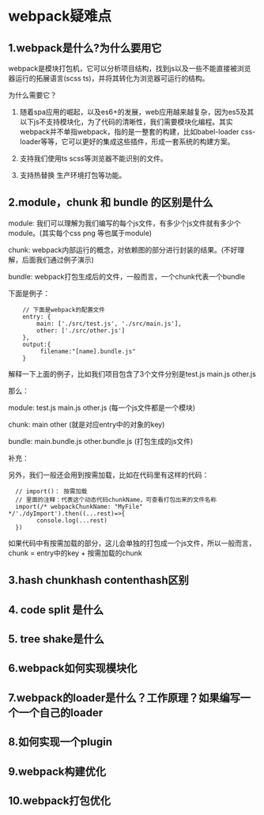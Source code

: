 # webpack疑难点

## 1.webpack是什么?为什么要用它

webpack是模块打包机，它可以分析项目结构，找到js以及一些不能直接被浏览器运行的拓展语言(scss ts)，并将其转化为浏览器可运行的结构。

为什么需要它？

1. 随着spa应用的崛起，以及es6+的发展，web应用越来越复杂，因为es5及其以下js不支持模块化，为了代码的清晰性，我们需要模块化编程。其实webpack并不单指webpack，指的是一整套的构建，比如babel-loader css-loader等等，它可以更好的集成这些插件，形成一套系统的构建方案。

2. 支持我们使用ts scss等浏览器不能识别的文件。

3. 支持热替换 生产环境打包等功能。

## 2.module，chunk 和 bundle 的区别是什么

module: 我们可以理解为我们编写的每个js文件，有多少个js文件就有多少个module。(其实每个css png 等也属于module)

chunk: webpack内部运行的概念，对依赖图的部分进行封装的结果。(不好理解，后面我们通过例子演示)

bundle: webpack打包生成后的文件，一般而言，一个chunk代表一个bundle

下面是例子：

``` 
    // 下面是webpack的配置文件
    entry: {
        main: ['./src/test.js', './src/main.js'],
        other: ['./src/other.js']
    },
    output:{
         filename:"[name].bundle.js"
    }

```
解释一下上面的例子，比如我们项目包含了3个文件分别是test.js main.js other.js

那么：

module: test.js main.js other.js (每一个js文件都是一个模块)

chunk: main other (就是对应entry中的对象的key)

bundle: main.bundle.js  other.bundle.js (打包生成的js文件)

补充：

另外，我们一般还会用到按需加载，比如在代码里有这样的代码：

```
  // import()： 按需加载
  // 里面的注释：代表这个动态代码chunkName，可查看打包出来的文件名称
  import(/* webpackChunkName: "MyFile" */'./dyImport').then((...rest)=>{
        console.log(...rest)
  })
```

如果代码中有按需加载的部分，这儿会单独的打包成一个js文件，所以一般而言，chunk = entry中的key + 按需加载的chunk

## 3.hash chunkhash contenthash区别

## 4. code split 是什么

## 5. tree shake是什么

## 6.webpack如何实现模块化

## 7.webpack的loader是什么？工作原理？如果编写一个一个自己的loader

## 8.如何实现一个plugin

## 9.webpack构建优化

## 10.webpack打包优化
